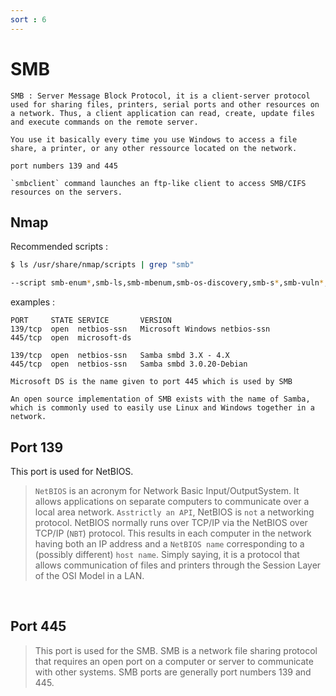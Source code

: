 ```yaml
---
sort : 6 
---
```


# SMB 

```note
SMB : Server Message Block Protocol, it is a client-server protocol used for sharing files, printers, serial ports and other resources on a network. Thus, a client application can read, create, update files and execute commands on the remote server.

You use it basically every time you use Windows to access a file share, a printer, or any other ressource located on the network.

port numbers 139 and 445 

`smbclient` command launches an ftp-like client to access SMB/CIFS resources on the servers.
```

## Nmap

Recommended scripts : 
```bash
$ ls /usr/share/nmap/scripts | grep "smb"

--script smb-enum*,smb-ls,smb-mbenum,smb-os-discovery,smb-s*,smb-vuln*,smbv2* -p445 
```

examples :
```
PORT     STATE SERVICE       VERSION
139/tcp  open  netbios-ssn   Microsoft Windows netbios-ssn
445/tcp  open  microsoft-ds

139/tcp  open  netbios-ssn   Samba smbd 3.X - 4.X 
445/tcp  open  netbios-ssn   Samba smbd 3.0.20-Debian   
```

```note
Microsoft DS is the name given to port 445 which is used by SMB

An open source implementation of SMB exists with the name of Samba, which is commonly used to easily use Linux and Windows together in a network.
```



## Port 139
This port is used for NetBIOS. 

> `NetBIOS` is an acronym for Network Basic Input/OutputSystem. It allows applications on separate computers to communicate over a local area network. `Asstrictly an API`, NetBIOS is `not` a networking protocol. NetBIOS normally runs over TCP/IP via the NetBIOS over TCP/IP (`NBT`) protocol. This results in each computer in the network having both an IP address and a `NetBIOS name` corresponding to a (possibly different) `host name`. Simply saying, it is a protocol that allows communication of files and printers through the Session Layer of the OSI Model in a LAN.

<br>

## Port 445 
> This port is used for the SMB. SMB is a network file sharing protocol that requires an open port on a computer or server to communicate with other systems. SMB ports are generally port numbers 139 and 445. 